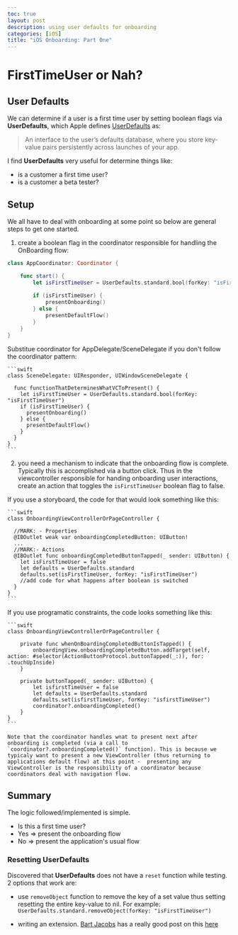 ```yaml
---
toc: true
layout: post
description: using user defaults for onboarding
categories: [iOS]
title: "iOS Onboarding: Part One"
---
```

# FirstTimeUser or Nah?

## User Defaults
We can determine if a user is a first time user by setting boolean flags via **UserDefaults**, which Apple defines [UserDefaults](https://developer.apple.com/documentation/foundation/userdefaults) as: 
>An interface to the user’s defaults database, where you store key-value pairs persistently across launches of your app.

I find **UserDefaults** very useful for determine things like: 
  - is a customer a first time user?
  - is a customer a beta tester? 

## Setup
We all have to deal with onboarding at some point so below are general steps to get one started.

1. create a boolean flag in the coordinator responsible for handling the OnBoarding flow: 
  ```swift
  class AppCoordinator: Coordinator {
  
      func start() {
          let isFirstTimeUser = UserDefaults.standard.bool(forKey: "isFirstTimeUser")
          
          if (isFirstTimeUser) {
              presentOnboarding()
          } else {
              presentDefaultFlow()
          }
      }  
  }
  ``` 
  Substitue coordinator for AppDelegate/SceneDelegate if you don't follow the coordinator pattern:
        
    ```swift 
    class SceneDelegate: UIResponder, UIWindowSceneDelegate {
  
      func functionThatDeterminesWhatVCToPresent() {
        let isFirstTimeUser = UserDefaults.standard.bool(forKey: "isFirstTimeUser")
        if (isFirstTimeUser) {
          presentOnboarding()
        } else {
          presentDefaultFlow()
        }
      }  
    }
    ```


2. you need a mechanism to indicate that the onboarding flow is complete. Typically this is accomplished via a button click. Thus in the viewcontroller responsible for handing onboarding user interactions, create an action that toggles the `isFirstTimeUser` boolean flag to false. 

  If you use a storyboard, the code for that would look something like this:
        
    ```swift
    class OnboardingViewControllerOrPageController {

      //MARK: - Properties
      @IBOutlet weak var onboardingCompletedButton: UIButton!
      ...
      //MARK:- Actions
      @IBOutlet func onboardingCompletedButtonTapped(_ sender: UIButton) {
        let isFirstTimeUser = false
        let defaults = UserDefaults.standard
        defaults.set(isFirstTimeUser, forKey: "isFirstTimeUser")
        //add code for what happens after boolean is switched
      }
    }
    ```
        
  If you use programatic constraints, the code looks something like this: 
        
    ```swift 
    class OnboardingViewControllerOrPageController {

        private func whenOnBoardingCompletedButtonIsTapped() {
            onboardingView.onboardingCompletedButton.addTarget(self, action: #selector(ActionButtonProtocol.buttonTapped(_:)), for: .touchUpInside)
        }   
        
        private buttonTapped(_ sender: UIButton) {
            let isfirstTimeUser = false
            let defaults = UserDefaults.standard
            defaults.set(isfirstTimeUser, forKey: "isfirstTimeUser")
            coordinator?.onboardingCompleted()
        }
    }
    ```
  
    Note that the coordinator handles wnat to present next after onboarding is completed (via a call to `coordinator?.onboardingCompleted()` function). This is because we typicaly want to present a new ViewController (thus returning to applications default flow) at this point -  presenting any ViewController is the responsibility of a coordinator because coordinators deal with navigation flow. 

## Summary
The logic followed/implemented is simple. 
- Is this a first time user? 
- Yes => present the onboarding flow
- No => present the application's usual flow

### Resetting UserDefaults
Discovered that **UserDefaults** does not have a `reset` function while testing. 2 options that work are: 
- use `removeObject` function to remove the key of a set value thus setting resetting the entire key-value to nil. For example: `UserDefaults.standard.removeObject(forKey: "isFirstTimeUser")`

- writing an extension. [Bart Jacobs](https://twitter.com/_bartjacobs) has a really good post on this [here](https://cocoacasts.com/ud-8-how-to-clear-or-reset-user-defaults-in-swift)